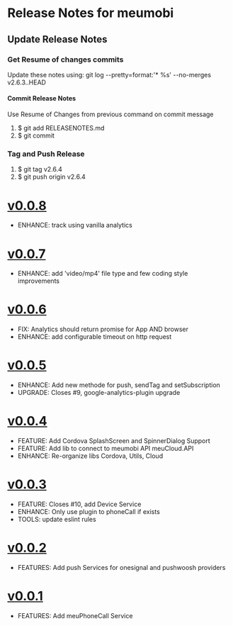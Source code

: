 # Release Notes for meumobi

## Update Release Notes
### Get Resume of changes commits
Update these notes using: git log --pretty=format:'* %s' --no-merges v2.6.3..HEAD

#### Commit Release Notes
Use Resume of Changes from previous command on commit message

1. $ git add RELEASENOTES.md 
2. $ git commit 

### Tag and Push Release

1. $ git tag v2.6.4
2. $ git push origin v2.6.4 

<a name="v0.0.8"></a>
# [v0.0.8](https://github.com/meumobi/ng-meumobi-utils/compare/v0.0.7...v0.0.8)
* ENHANCE: track using vanilla analytics

<a name="v0.0.7"></a>
# [v0.0.7](https://github.com/meumobi/ng-meumobi-utils/compare/v0.0.6...v0.0.7)
* ENHANCE: add 'video/mp4' file type and few coding style improvements

<a name="v0.0.6"></a>
# [v0.0.6](https://github.com/meumobi/ng-meumobi-utils/compare/v0.0.5...v0.0.6)
* FIX: Analytics should return promise for App AND browser
* ENHANCE: add configurable timeout on http request

<a name="v0.0.5"></a>
# [v0.0.5](https://github.com/meumobi/ng-meumobi-utils/compare/v0.0.4...v0.0.5)

* ENHANCE: Add new methode for push, sendTag and setSubscription
* UPGRADE: Closes #9, google-analytics-plugin upgrade

<a name="v0.0.4"></a>
# [v0.0.4](https://github.com/meumobi/ng-meumobi-utils/compare/v0.0.3...v0.0.4)

* FEATURE: Add Cordova SplashScreen and SpinnerDialog Support
* FEATURE: Add lib to connect to meumobi API meuCloud.API
* ENHANCE: Re-organize libs Cordova, Utils, Cloud

<a name="v0.0.3"></a>
# [v0.0.3](https://github.com/meumobi/ng-meumobi-utils/compare/v0.0.2...v0.0.3)

* FEATURE: Closes #10, add Device Service
* ENHANCE: Only use plugin to phoneCall if exists
* TOOLS: update eslint rules

<a name="v0.0.2"></a>
# [v0.0.2](https://github.com/meumobi/ng-meumobi-utils/compare/v0.0.1...v0.0.2)

* FEATURES: Add push Services for onesignal and pushwoosh providers

<a name="v0.0.1"></a>
# [v0.0.1](https://github.com/meumobi/ng-meumobi-utils/compare/v0.0.0...v0.0.1)

* FEATURES: Add meuPhoneCall Service

